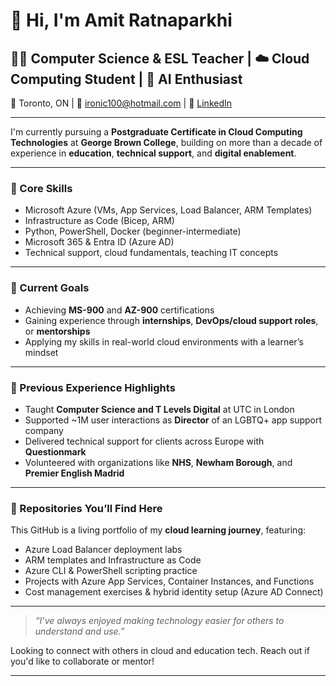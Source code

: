 # 👋 Hi, I'm Amit Ratnaparkhi

## 👨‍🏫 Computer Science & ESL Teacher | ☁️ Cloud Computing Student | 🤖 AI Enthusiast

📍 Toronto, ON | 💬 ironic100@hotmail.com | 🔗 [LinkedIn](https://www.linkedin.com/in/amitcloud)

---

I'm currently pursuing a **Postgraduate Certificate in Cloud Computing Technologies** at **George Brown College**, building on more than a decade of experience in **education**, **technical support**, and **digital enablement**.

---

### 🔧 Core Skills

- Microsoft Azure (VMs, App Services, Load Balancer, ARM Templates)
- Infrastructure as Code (Bicep, ARM)
- Python, PowerShell, Docker (beginner-intermediate)
- Microsoft 365 & Entra ID (Azure AD)
- Technical support, cloud fundamentals, teaching IT concepts

---

### 📌 Current Goals

- Achieving **MS-900** and **AZ-900** certifications  
- Gaining experience through **internships**, **DevOps/cloud support roles**, or **mentorships**  
- Applying my skills in real-world cloud environments with a learner’s mindset  

---

### 💼 Previous Experience Highlights

- Taught **Computer Science and T Levels Digital** at UTC in London  
- Supported ~1M user interactions as **Director** of an LGBTQ+ app support company  
- Delivered technical support for clients across Europe with **Questionmark**  
- Volunteered with organizations like **NHS**, **Newham Borough**, and **Premier English Madrid**

---

### 📁 Repositories You’ll Find Here

This GitHub is a living portfolio of my **cloud learning journey**, featuring:

- Azure Load Balancer deployment labs  
- ARM templates and Infrastructure as Code  
- Azure CLI & PowerShell scripting practice  
- Projects with Azure App Services, Container Instances, and Functions  
- Cost management exercises & hybrid identity setup (Azure AD Connect)

---

> _“I’ve always enjoyed making technology easier for others to understand and use.”_

Looking to connect with others in cloud and education tech. Reach out if you'd like to collaborate or mentor!

---


